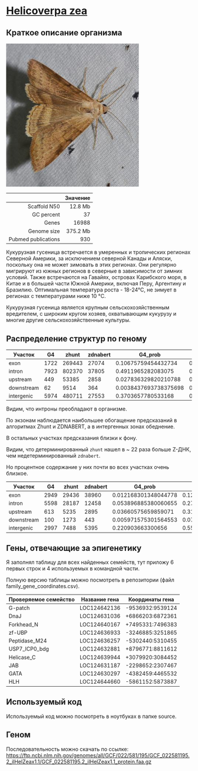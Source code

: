 # [Helicoverpa zea](https://www.ncbi.nlm.nih.gov/datasets/taxonomy/7113/)

## Краткое описание организма

![Helicoverpa Zea](image.png)

|                     | Значение | 
|--------------------:|---------:|
| Scaffold N50        | 12.8 Mb  |
| GC percent          | 37       |
| Genes               | 16988    |
| Genome size         | 375.2 Mb |
| Pubmed publications | 930      |

Кукурузная гусеница встречается в умеренных и тропических регионах Северной Америки, за исключением северной Канады и Аляски, поскольку она не может зимовать в этих регионах. Они регулярно мигрируют из южных регионов в северные в зависимости от зимних условий. Также встречаются на Гавайях, островах Карибского моря, в Китае и в большей части Южной Америки, включая Перу, Аргентину и Бразилию. Оптимальная температура роста - 18-24°С, не зимует в регионах с температурами ниже 10 °C.

Кукурузная гусеница является крупным сельскохозяйственным вредителем, с широким кругом хозяев, охватывающим кукурузу и многие другие сельскохозяйственные культуры.

## Распределение структур по геному

| Участок |G4                           |zhunt |zdnabert                                     |G4_prob              |zhunt_prob         |zdnabert_prob        |
|------|-----------------------------|------|---------------------------------------------|---------------------|-------------------|---------------------|
|exon  |1722                         |269443|27074                                        |0.10675759454432734  |0.16679408427390224|0.2830409601271248   |
|intron|7923                         |802370|37805                                        |0.4911965282083075   |0.4966934357131228 |0.3952265456750371   |
|upstream|449                          |53385 |2858                                         |0.027836329820210788 |0.03304707188148243|0.029878520500972255 |
|downstream|62                           |9514  |364                                          |0.0038437693738375698|0.00588947910237752|0.0038053818972546886|
|intergenic|5974                         |480711|27553                                        |0.3703657780533168   |0.29757592902911495|0.2880485917996111   |

Видим, что интроны преобладают в организме.

По экзонам наблюдается наибольшее обогащение предсказаний в алгоритмах Zhunt и ZDNABERT, а в интергенных зонах обеднение.

В остальных участках предсказания близки к фону.

Видим, что детерминированный `zhunt` нашел в ~ 22 раза больше Z-ДНК, чем недетерминированный `zdnabert`.

Но процентное содержание у них почти во всех участках очень близкое.

| Участок |G4                           |zhunt |zdnabert                                     |G4_prob             |zhunt_prob         |zdnabert_prob      |
|------|-----------------------------|------|---------------------------------------------|--------------------|-------------------|-------------------|
|exon  |2949                         |29436 |38960                                        |0.012168301348044778|0.12146019616176537|0.16075856918271433|
|intron|5598                         |28187 |12458                                        |0.053896885380060655|0.271381119722717  |0.11994415828238579|
|upstream|613                          |5235  |2895                                         |0.03660575659859071 |0.31261196703690436|0.1728771049802938 |
|downstream|100                          |1273  |443                                          |0.005971575301564553|0.07601815358891675|0.02645407858593097|
|intergenic|2997                         |7488  |5395                                         |0.220903663300656   |0.5519274710695069 |0.3976560772462593 |

## Гены, отвечающие за эпигенетику

Я заполнял таблицу для всех найденных семейств, тут приложу 6 первых строк и 4 используемых в командной части. 

Полную версию таблицы можно посмотреть в репозитории (файл family_gene_coordinates.csv).

|Проверяемое семейство|Название гена                |Координаты гена|
|---------------------|-----------------------------|---------------|
|G-patch              |LOC124642136                 |-9536932:9539124|
|DnaJ                 |LOC124631036                 |+6866203:6872361|
|Forkhead_N           |LOC124640167                 |+7495331:7496383|
|zf-UBP               |LOC124636933                 |-3246885:3251865|
|Peptidase_M24        |LOC124636257                 |-5302440:5310455|
|USP7_ICP0_bdg        |LOC124632881                 |+8796771:8811612|
|Helicase_C           |LOC124639944                 |+3079920:3084452|
|JAB                  |LOC124631187                 |-2298652:2307467|
|GATA                 |LOC124630297                 |-4382459:4465532|
|HLH                  |LOC124644660                 |-5861152:5873887|

## Используемый код

Используемый код можно посмотреть в ноутбуках в папке source.

## Геном

Последовательность можно скачать по ссылке: https://ftp.ncbi.nlm.nih.gov/genomes/all/GCF/022/581/195/GCF_022581195.2_ilHelZeax1.1/GCF_022581195.2_ilHelZeax1.1_protein.faa.gz
